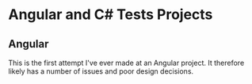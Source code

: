 # Angular and C# Tests Projects

## Angular
This is the first attempt I've ever made at an Angular project. It therefore likely has a number of issues and poor design decisions.
